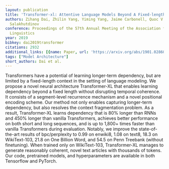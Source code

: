 ```yaml
---
layout: publication
title: 'Transformer-xl: Attentive Language Models Beyond A Fixed-length Context'
authors: Zihang Dai, Zhilin Yang, Yiming Yang, Jaime Carbonell, Quoc V. Le, Ruslan
  Salakhutdinov
conference: Proceedings of the 57th Annual Meeting of the Association for Computational
  Linguistics
year: 2019
bibkey: dai2019transformer
citations: 2932
additional_links: [{name: Paper, url: 'https://arxiv.org/abs/1901.02860'}]
tags: ["Model Architecture"]
short_authors: Dai et al.
---
```

Transformers have a potential of learning longer-term dependency, but are
limited by a fixed-length context in the setting of language modeling. We
propose a novel neural architecture Transformer-XL that enables learning
dependency beyond a fixed length without disrupting temporal coherence. It
consists of a segment-level recurrence mechanism and a novel positional
encoding scheme. Our method not only enables capturing longer-term dependency,
but also resolves the context fragmentation problem. As a result,
Transformer-XL learns dependency that is 80% longer than RNNs and 450% longer
than vanilla Transformers, achieves better performance on both short and long
sequences, and is up to 1,800+ times faster than vanilla Transformers during
evaluation. Notably, we improve the state-of-the-art results of bpc/perplexity
to 0.99 on enwiki8, 1.08 on text8, 18.3 on WikiText-103, 21.8 on One Billion
Word, and 54.5 on Penn Treebank (without finetuning). When trained only on
WikiText-103, Transformer-XL manages to generate reasonably coherent, novel
text articles with thousands of tokens. Our code, pretrained models, and
hyperparameters are available in both Tensorflow and PyTorch.